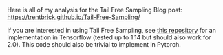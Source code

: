 Here is all of my analysis for the Tail Free Sampling Blog post: <https://trentbrick.github.io/Tail-Free-Sampling/>

If you are interested in using Tail Free Sampling, see [this repository](https://github.com/TrentBrick/TailFreeSampling) for an implementation in Tensorflow (tested up to 1.14 but should also work for 2.0). This code should also be trivial to implement in Pytorch. 

